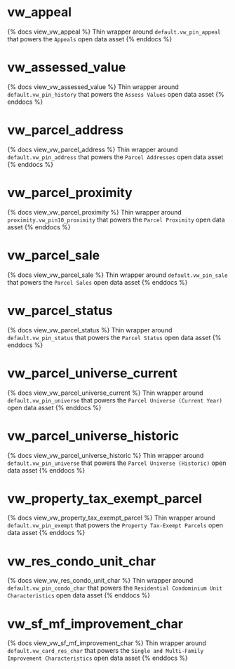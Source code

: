 # vw_appeal

{% docs view_vw_appeal %}
Thin wrapper around `default.vw_pin_appeal` that powers the `Appeals` open data asset
{% enddocs %}

# vw_assessed_value

{% docs view_vw_assessed_value %}
Thin wrapper around `default.vw_pin_history` that powers the `Assess Values` open data asset
{% enddocs %}

# vw_parcel_address

{% docs view_vw_parcel_address %}
Thin wrapper around `default.vw_pin_address` that powers the `Parcel Addresses` open data asset
{% enddocs %}

# vw_parcel_proximity

{% docs view_vw_parcel_proximity %}
Thin wrapper around `proximity.vw_pin10_proximity` that powers the `Parcel Proximity` open data asset
{% enddocs %}

# vw_parcel_sale

{% docs view_vw_parcel_sale %}
Thin wrapper around `default.vw_pin_sale` that powers the `Parcel Sales` open data asset
{% enddocs %}

# vw_parcel_status

{% docs view_vw_parcel_status %}
Thin wrapper around `default.vw_pin_status` that powers the `Parcel Status` open data asset
{% enddocs %}

# vw_parcel_universe_current

{% docs view_vw_parcel_universe_current %}
Thin wrapper around `default.vw_pin_universe` that powers the `Parcel Universe (Current Year)` open data asset
{% enddocs %}

# vw_parcel_universe_historic

{% docs view_vw_parcel_universe_historic %}
Thin wrapper around `default.vw_pin_universe` that powers the `Parcel Universe (Historic)` open data asset
{% enddocs %}

# vw_property_tax_exempt_parcel

{% docs view_vw_property_tax_exempt_parcel %}
Thin wrapper around `default.vw_pin_exempt` that powers the `Property Tax-Exempt Parcels` open data asset
{% enddocs %}

# vw_res_condo_unit_char

{% docs view_vw_res_condo_unit_char %}
Thin wrapper around `default.vw_pin_condo_char` that powers the `Residential Condominium Unit Characteristics` open data asset
{% enddocs %}

# vw_sf_mf_improvement_char

{% docs view_vw_sf_mf_improvement_char %}
Thin wrapper around `default.vw_card_res_char` that powers the `Single and Multi-Family Improvement Characteristics` open data asset
{% enddocs %}